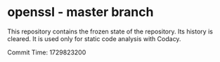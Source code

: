 # openssl - master branch

This repository contains the frozen state of the repository.
Its history is cleared. It is used only for static code
analysis with Codacy.

Commit Time: 1729823200